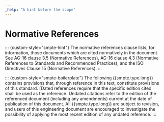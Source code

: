 ```yaml
---
_help: "A hint before the scope"
---
```

# Normative References

::: {custom-style="smpte-hint"}
The normative references clause lists, for information, those documents which are cited normatively in the document.
See AG-16 clause 3.5 (Normative References), AG-16 clause 4.3 (Normative References to Standards and Recommended Practices), and the ISO Directives Clause 15 (Normative References).
:::

::: {custom-style="smpte-boilerplate"}
The following
{{smpte.type.long}}
contains provisions that, through reference in this text, constitute provisions of this standard.
[Dated references require that the specific edition cited shall be used as the reference.
Undated citations refer to the edition of the referenced document (including any amendments) current at the date of publication of this document.
All
{{smpte.type.long}}
are subject to revision, and users of this engineering document are encouraged to investigate the possibility of applying the most recent edition of any undated reference.
:::